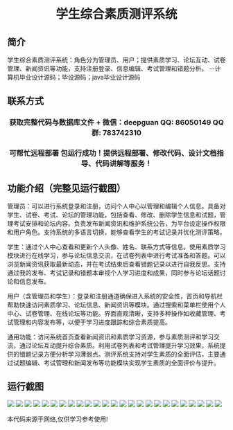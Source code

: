 <p><h1 align="center">学生综合素质测评系统</h1></p>

## 简介
学生综合素质测评系统：角色分为管理员、用户；提供素质学习、论坛互动、试卷管理、新闻资讯等功能，支持注册登录、信息编辑、考试管理和错题分析。    --计算机毕业设计源码；毕设源码；java毕业设计源码


## 联系方式
<p><h3 align="center">获取完整代码与数据库文件 + 微信：deepguan QQ: 86050149 QQ群: 783742310</h3></p>
<p><h3 align="center">可帮忙远程部署 包运行成功！提供远程部署、修改代码、设计文档指导、代码讲解等服务！</h3></p>

## 功能介绍（完整见运行截图）
管理员：可以进行系统登录和注册，访问个人中心以管理和编辑个人信息。具备对学生、试卷、考试、论坛的管理功能，包括查看、修改、删除学生信息和试题，管理考试安排和论坛内容。负责发布新闻资讯和维护系统公告，为平台设定操作权限和用户角色。支持系统的多语言切换，能够查看学生的考试记录并优化测评策略。

学生：通过个人中心查看和更新个人头像、姓名、联系方式等信息。使用素质学习模块进行在线学习，参与论坛信息交流，在试卷列表中进行考试准备和答题。可以浏览新闻资讯获取最新动态，并在考试结束后查看错题记录以进行自我反思。支持通过我的发布、考试记录和错题本审视个人学习进度和成果，同时参与论坛话题讨论和信息发布。

用户（含管理员和学生）：登录和注册通道确保进入系统的安全性，首页和导航栏帮助快速访问素质学习、论坛信息、新闻资讯等模块。通过搜索和菜单栏使用个人中心、试卷管理、在线论坛等功能。界面直观清晰，支持多种操作如收藏管理、考试管理和内容发布等，以便于学习进度跟踪和综合素质提高。

通用功能：访问系统首页查看新闻资讯和素质学习资源，参与素质测评和学习交流，通过论坛互动提升综合素质。利用试卷列表和考试管理提升学习效果，系统提供的错题记录方便分析学习薄弱点。测评系统支持对学生素质的全面评估，主要通过试题编辑、考试管理和新闻发布等功能模块实现学生素质的全面评价与提升。


## 运行截图
![](https://bs-1329754181.cos.ap-shanghai.myqcloud.com/ssm/StudentComprehensiveQualityEvaluationSystem/img/001.jpg)
![](https://bs-1329754181.cos.ap-shanghai.myqcloud.com/ssm/StudentComprehensiveQualityEvaluationSystem/img/002.jpg)
![](https://bs-1329754181.cos.ap-shanghai.myqcloud.com/ssm/StudentComprehensiveQualityEvaluationSystem/img/003.jpg)
![](https://bs-1329754181.cos.ap-shanghai.myqcloud.com/ssm/StudentComprehensiveQualityEvaluationSystem/img/004.jpg)
![](https://bs-1329754181.cos.ap-shanghai.myqcloud.com/ssm/StudentComprehensiveQualityEvaluationSystem/img/005.jpg)
![](https://bs-1329754181.cos.ap-shanghai.myqcloud.com/ssm/StudentComprehensiveQualityEvaluationSystem/img/006.jpg)
![](https://bs-1329754181.cos.ap-shanghai.myqcloud.com/ssm/StudentComprehensiveQualityEvaluationSystem/img/007.jpg)
![](https://bs-1329754181.cos.ap-shanghai.myqcloud.com/ssm/StudentComprehensiveQualityEvaluationSystem/img/008.jpg)
![](https://bs-1329754181.cos.ap-shanghai.myqcloud.com/ssm/StudentComprehensiveQualityEvaluationSystem/img/009.jpg)
![](https://bs-1329754181.cos.ap-shanghai.myqcloud.com/ssm/StudentComprehensiveQualityEvaluationSystem/img/010.jpg)
![](https://bs-1329754181.cos.ap-shanghai.myqcloud.com/ssm/StudentComprehensiveQualityEvaluationSystem/img/011.jpg)
![](https://bs-1329754181.cos.ap-shanghai.myqcloud.com/ssm/StudentComprehensiveQualityEvaluationSystem/img/012.jpg)
![](https://bs-1329754181.cos.ap-shanghai.myqcloud.com/ssm/StudentComprehensiveQualityEvaluationSystem/img/013.jpg)
![](https://bs-1329754181.cos.ap-shanghai.myqcloud.com/ssm/StudentComprehensiveQualityEvaluationSystem/img/014.jpg)
![](https://bs-1329754181.cos.ap-shanghai.myqcloud.com/ssm/StudentComprehensiveQualityEvaluationSystem/img/015.jpg)
![](https://bs-1329754181.cos.ap-shanghai.myqcloud.com/ssm/StudentComprehensiveQualityEvaluationSystem/img/016.jpg)
![](https://bs-1329754181.cos.ap-shanghai.myqcloud.com/ssm/StudentComprehensiveQualityEvaluationSystem/img/017.jpg)
![](https://bs-1329754181.cos.ap-shanghai.myqcloud.com/ssm/StudentComprehensiveQualityEvaluationSystem/img/018.jpg)
![](https://bs-1329754181.cos.ap-shanghai.myqcloud.com/ssm/StudentComprehensiveQualityEvaluationSystem/img/019.jpg)
![](https://bs-1329754181.cos.ap-shanghai.myqcloud.com/ssm/StudentComprehensiveQualityEvaluationSystem/img/020.jpg)
![](https://bs-1329754181.cos.ap-shanghai.myqcloud.com/ssm/StudentComprehensiveQualityEvaluationSystem/img/021.jpg)
![](https://bs-1329754181.cos.ap-shanghai.myqcloud.com/ssm/StudentComprehensiveQualityEvaluationSystem/img/022.jpg)
![](https://bs-1329754181.cos.ap-shanghai.myqcloud.com/ssm/StudentComprehensiveQualityEvaluationSystem/img/023.jpg)
![](https://bs-1329754181.cos.ap-shanghai.myqcloud.com/ssm/StudentComprehensiveQualityEvaluationSystem/img/024.jpg)
![](https://bs-1329754181.cos.ap-shanghai.myqcloud.com/ssm/StudentComprehensiveQualityEvaluationSystem/img/025.jpg)

<p>本代码来源于网络,仅供学习参考使用!</p>
